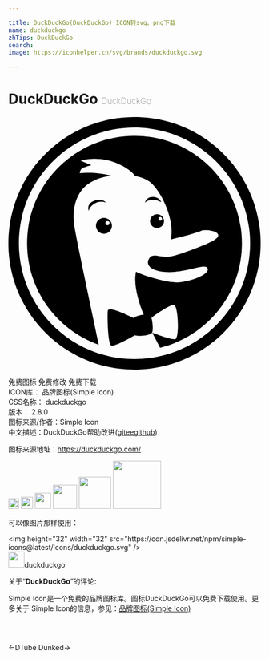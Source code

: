 ```yaml
---

title: DuckDuckGo(DuckDuckGo) ICON转svg、png下载
name: duckduckgo
zhTips: DuckDuckGo
search: 
image: https://iconhelper.cn/svg/brands/duckduckgo.svg

---
```


# DuckDuckGo  <small style="font-size: 60%;font-weight: 100">DuckDuckGo</small>

<div id="svg" class="svg-wrap">
<svg role="img" viewBox="0 0 24 24" xmlns="http://www.w3.org/2000/svg"><title>DuckDuckGo icon</title><path d="M12 0C5.373 0 0 5.373 0 12s5.373 12 12 12 12-5.373 12-12S18.627 0 12 0zm0 23C5.925 23 1 18.074 1 12S5.926 1 12 1s11 4.925 11 11-4.925 11-11 11zm10.219-11c0 4.805-3.317 8.833-7.786 9.925-.27-.521-.53-1.017-.749-1.438.645.249 1.93.718 2.208.615.376-.144.282-3.149-.14-3.245-.338-.075-1.632.837-2.141 1.209l.034.156c.078.397.144.993.03 1.247-.001.004-.002.01-.004.013a.218.218 0 0 1-.068.088c-.284.188-1.081.284-1.503.188a.516.516 0 0 1-.064-.02c-.694.396-2.01 1.109-2.25.971-.329-.188-.377-2.676-.329-3.288.035-.46 1.653.286 2.442.679.174-.163.602-.272.98-.31-.57-1.389-.99-2.977-.733-4.105 0 .002.002.002.002.002.356.248 2.73 1.05 3.91 1.027 1.18-.024 3.114-.743 2.903-1.323-.212-.58-2.135.51-4.142.324-1.486-.138-1.748-.804-1.42-1.29.414-.611 1.168.116 2.411-.256 1.245-.371 2.987-1.035 3.632-1.397 1.494-.833-.625-1.177-1.125-.947-.474.22-2.123.637-2.889.82.428-1.516-.603-4.149-1.757-5.3-.376-.376-.951-.612-1.603-.736-.25-.344-.654-.671-1.225-.977a5.772 5.772 0 0 0-3.595-.584l-.024.004-.034.004.004.002c-.148.028-.237.08-.357.098.148.016.705.276 1.057.418-.174.068-.412.108-.596.184a.828.828 0 0 0-.204.056c-.173.08-.303.375-.3.515.84-.086 2.082-.026 2.991.246-.644.09-1.235.258-1.661.482-.016.008-.03.018-.048.028-.054.02-.106.042-.152.066-1.367.72-1.971 2.405-1.611 4.424.323 1.824 1.665 8.088 2.29 11.064-3.973-1.4-6.822-5.186-6.822-9.639C1.781 6.356 6.356 1.781 12 1.781S22.219 6.356 22.219 12zM9.095 9.581a.758.758 0 1 0 0 1.516.758.758 0 0 0 0-1.516zm.338.702a.196.196 0 1 1 0-.392.196.196 0 0 1 0 .392zm4.724-1.043a.65.65 0 1 0 0 1.299.65.65 0 0 0 0-1.3zm.29.601a.168.168 0 1 1 0-.336.168.168 0 0 1 0 .336zM9.313 8.146s-.571-.26-1.125.09c-.554.348-.534.704-.534.704s-.294-.656.49-.978c.786-.32 1.17.184 1.17.184zm5.236-.052s-.41-.234-.73-.23c-.654.008-.831.296-.831.296s.11-.688.945-.55a.84.84 0 0 1 .616.484z"/></svg>
</div>
<detail full-name='duckduckgo'></detail>

<div class="detail-page">
<p>
<span><span class="badge-success badge">免费图标</span> <span class="badge-success badge">免费修改</span>  <span class="badge-success badge">免费下载</span> </span>
<br/>
<span>
ICON库：
<span class="badge-secondary badge">品牌图标(Simple Icon)</span> 
</span>
<br/>
<span>
CSS名称：
<span class="badge-secondary badge">duckduckgo</span> 
</span>

<br/>
<span>
版本：
<span class="badge-secondary badge">2.8.0</span> 
</span>
<br/>
<span>图标来源/作者：<span class="badge-light badge">Simple Icon</span></span> 
<br/>
<span class="zh-detail">中文描述：<span class="badge-primary badge">DuckDuckGo</span><span class="help-link"><span>帮助改进</span>(<a href="https://gitee.com/liuwave/icon-helper/edit/master/json/brands/duckduckgo.json" target="_blank" rel="noopener noreferrer">gitee</a><a href="https://github.com/liuwave/icon-helper/edit/master/json/brands/duckduckgo.json" target="_blank" rel="noopener noreferrer">github</a></span>)</span><br/>
</p>
</div><div class="description description alert alert-light"><p>图标来源地址：<a href="https://duckduckgo.com/" target="_blank" rel="noopener noreferrer">https://duckduckgo.com/</a></p></div>
<div class="alert alert-dark">
<img height="21" width="21" src="https://cdn.jsdelivr.net/npm/simple-icons@latest/icons/duckduckgo.svg" />
<img height="24" width="24" src="https://cdn.jsdelivr.net/npm/simple-icons@latest/icons/duckduckgo.svg" />
<img height="32" width="32" src="https://cdn.jsdelivr.net/npm/simple-icons@latest/icons/duckduckgo.svg" />
<img height="48" width="48" src="https://cdn.jsdelivr.net/npm/simple-icons@latest/icons/duckduckgo.svg" />
<img height="64" width="64" src="https://cdn.jsdelivr.net/npm/simple-icons@latest/icons/duckduckgo.svg" />
<img height="96" width="96" src="https://cdn.jsdelivr.net/npm/simple-icons@latest/icons/duckduckgo.svg" />

</div>
<div>
  <p>可以像图片那样使用：    
  </p>
  <div class="alert alert-primary" style="font-size: 14px">
    &lt;img height="32" width="32" src="https://cdn.jsdelivr.net/npm/simple-icons@latest/icons/duckduckgo.svg" /&gt;
    <copy-btn content='<img height="32" width="32" src="https://cdn.jsdelivr.net/npm/simple-icons@latest/icons/duckduckgo.svg" />'></copy-btn>
  </div>
  <div class="alert alert-secondary">
    <img height="32" width="32" src="https://cdn.jsdelivr.net/npm/simple-icons@latest/icons/duckduckgo.svg" />duckduckgo
    <copy-btn content="duckduckgo" btn-title="复制图标名称"></copy-btn>
  </div>
</div>
<div class="icon-detail__container">
<p>关于“<b>DuckDuckGo</b>”的评论:</p>
</div>
<Vssue title="关于“DuckDuckGo”的评论" />
<div><p>Simple Icon是一个免费的品牌图标库。图标DuckDuckGo可以免费下载使用。更多关于  Simple Icon的信息，参见：<a target="_blank" href="https://iconhelper.cn/brands.html">品牌图标(Simple Icon)</a>
</p></div>


<div style="padding:2rem 0 " class="page-nav"><p class="inner"><span class="prev">←<router-link to="/icon/dtube.html">DTube</router-link></span> <span class="next"><router-link to="/icon/dunked.html">Dunked</router-link>→</span></p></div>
